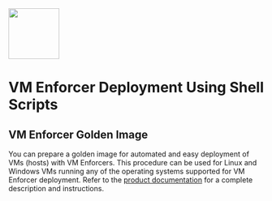 <img src="https://avatars3.githubusercontent.com/u/12783832?s=200&v=4" height="100" width="100" />

# VM Enforcer Deployment Using Shell Scripts

## VM Enforcer Golden Image

You can prepare a golden image for automated and easy deployment of VMs (hosts) with VM Enforcers. This procedure can be used for Linux and Windows VMs running any of the operating systems supported for VM Enforcer deployment. Refer to the [product documentation](https://docs.aquasec.com/v5.3/docs/vm-enforcer-golden-image) for a complete description and instructions.